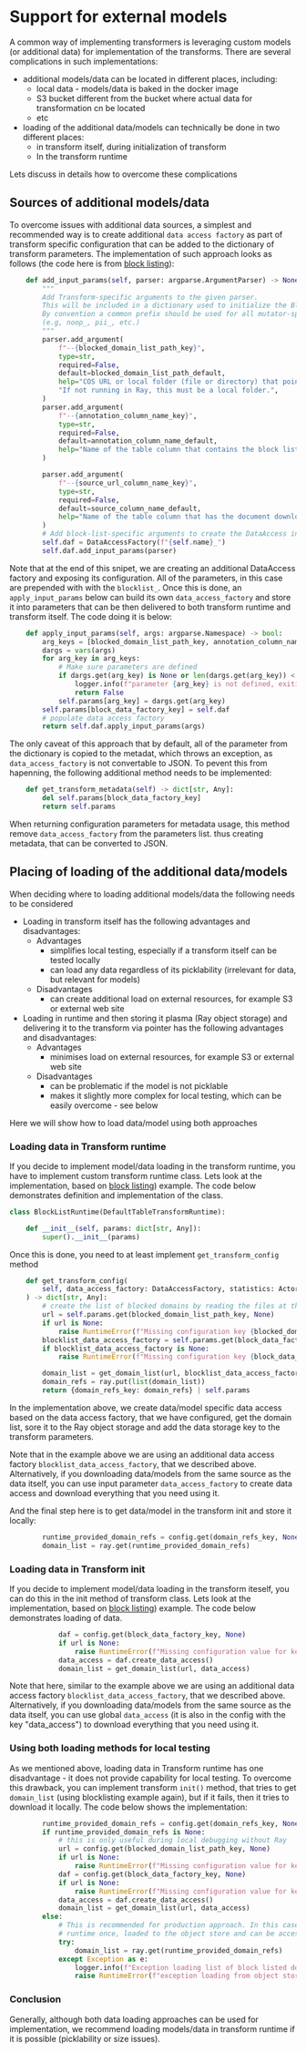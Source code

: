 # Support for external models

A common way of implementing transformers is leveraging custom models (or additional data) for implementation
of the transforms. There are several complications in such implementations: 
* additional models/data can be located in different places, including:
  * local data - models/data is baked in the docker image
  * S3 bucket different from the bucket where actual data for transformation cn be located
  * etc
* loading of the additional data/models can technically be done in two different places:
  * in transform itself, during initialization of transform
  * In the transform runtime 

Lets discuss in details how to overcome these complications

## Sources of additional models/data 

To overcome issues with additional data sources, a simplest and recommended way is to create 
additional `data access factory` as part of transform specific configuration that can be added
to the dictionary of transform parameters. The implementation of such approach looks as follows
(the code here is from [block listing](../../transforms/universal/blocklisting/src/blocklist_transform.py)):

```python
    def add_input_params(self, parser: argparse.ArgumentParser) -> None:
        """
        Add Transform-specific arguments to the given parser.
        This will be included in a dictionary used to initialize the BlockListTransform.
        By convention a common prefix should be used for all mutator-specific CLI args
        (e.g, noop_, pii_, etc.)
        """
        parser.add_argument(
            f"--{blocked_domain_list_path_key}",
            type=str,
            required=False,
            default=blocked_domain_list_path_default,
            help="COS URL or local folder (file or directory) that points to the list of block listed domains.  "
            "If not running in Ray, this must be a local folder.",
        )
        parser.add_argument(
            f"--{annotation_column_name_key}",
            type=str,
            required=False,
            default=annotation_column_name_default,
            help="Name of the table column that contains the block listed domains",
        )

        parser.add_argument(
            f"--{source_url_column_name_key}",
            type=str,
            required=False,
            default=source_column_name_default,
            help="Name of the table column that has the document download URL",
        )
        # Add block-list-specific arguments to create the DataAccess instance to load the domains.
        self.daf = DataAccessFactory(f"{self.name}_")
        self.daf.add_input_params(parser)
```
Note that at the end of this snipet, we are creating an additional DataAccess factory and exposing its configuration. 
All of the parameters, in this case are prepended with with the `blocklist_`.
Once this is done, an `apply_input_params` below can build its own `data_access_factory` and store it into parameters 
that can be then delivered to both transform runtime and transform itself. The code doing it is below:

```python
    def apply_input_params(self, args: argparse.Namespace) -> bool:
        arg_keys = [blocked_domain_list_path_key, annotation_column_name_key, source_url_column_name_key]
        dargs = vars(args)
        for arg_key in arg_keys:
            # Make sure parameters are defined
            if dargs.get(arg_key) is None or len(dargs.get(arg_key)) < 1:
                logger.info(f"parameter {arg_key} is not defined, exiting")
                return False
            self.params[arg_key] = dargs.get(arg_key)
        self.params[block_data_factory_key] = self.daf
        # populate data access factory
        return self.daf.apply_input_params(args)
```
The only caveat of this approach that by default, all of the parameter from the dictionary is copied to the metadat, 
which throws an exception, as `data_access_factory` is not convertable to JSON. To pevent this from hapenning, 
the following additional method needs to be implemented:

```python
    def get_transform_metadata(self) -> dict[str, Any]:
        del self.params[block_data_factory_key]
        return self.params
```
When returning configuration parameters for metadata usage, this method remove `data_access_factory` from the 
parameters list. thus creating metadata, that can be converted to JSON.

## Placing of loading of the additional data/models

When deciding where to loading additional models/data the following needs to be considered
* Loading in transform itself has the following advantages and disadvantages:
    * Advantages
        * simplifies local testing, especially if a transform itself can be tested locally
        * can load any data regardless of its picklability (irrelevant for data, but relevant for models)
    * Disadvantages
        * can create additional load on external resources, for example S3 or external web site 
* Loading in runtime and then storing it plasma (Ray object storage) and delivering it to the transform via pointer has the following advantages and disadvantages:
    * Advantages
        * minimises load on external resources, for example S3 or external web site
    * Disadvantages
        * can be problematic if the model is not picklable
        * makes it slightly more complex for local testing, which can be easily overcome - see below

Here we will show how to load data/model using both approaches 

### Loading data in Transform runtime

If you decide to implement model/data loading in the transform runtime, you have to implement custom transform runtime 
class. Lets look at the implementation, based on 
[block listing](../../transforms/universal/blocklisting/src/blocklist_transform.py)) example. The code below demonstrates definition and implementation of the class.

```python
class BlockListRuntime(DefaultTableTransformRuntime):

    def __init__(self, params: dict[str, Any]):
        super().__init__(params)

```
Once this is done, you need to at least implement `get_transform_config` method

```python
    def get_transform_config(
        self, data_access_factory: DataAccessFactory, statistics: ActorHandle, files: list[str]
    ) -> dict[str, Any]:
        # create the list of blocked domains by reading the files at the conf_url location
        url = self.params.get(blocked_domain_list_path_key, None)
        if url is None:
            raise RuntimeError(f"Missing configuration key {blocked_domain_list_path_key}")
        blocklist_data_access_factory = self.params.get(block_data_factory_key, None)
        if blocklist_data_access_factory is None:
            raise RuntimeError(f"Missing configuration key {block_data_factory_key}")

        domain_list = get_domain_list(url, blocklist_data_access_factory.create_data_access())
        domain_refs = ray.put(list(domain_list))
        return {domain_refs_key: domain_refs} | self.params
```
In the implementation above, we create data/model specific data access based on the data access factory, that we have 
configured, get the domain list, sore it to the Ray object storage and add the data storage key to the transform 
parameters.

Note that in the example above we are using an additional data access factory `blocklist_data_access_factory`, 
that we described above. Alternatively, if you downloading data/models from the same source as the data itself, 
you can use input parameter `data_access_factory` to create data access and download everything that you 
need using it.

And the final step here is to get data/model in the transform init and store it locally:

```python
        runtime_provided_domain_refs = config.get(domain_refs_key, None)
        domain_list = ray.get(runtime_provided_domain_refs)
```

### Loading data in Transform init

If you decide to implement model/data loading in the transform iteself, you can do this in the init method of transform
class. Lets look at the implementation, based on
[block listing](../../transforms/universal/blocklisting/src/blocklist_transform.py)) example. The code below demonstrates loading of data.

```python
            daf = config.get(block_data_factory_key, None)
            if url is None:
                raise RuntimeError(f"Missing configuration value for key {block_data_factory_key}")
            data_access = daf.create_data_access()
            domain_list = get_domain_list(url, data_access)
```

Note that here, similar to the example above we are using an additional data access factory `blocklist_data_access_factory`,
that we described above. Alternatively, if you downloading data/models from the same source as the data itself,
you can use global `data_access` (it is also in the config with the key "data_access") to download everything that you
need using it.

### Using both loading methods for local testing

As we mentioned above, loading data in Transform runtime has one disadvantage - it does not provide capability
for local testing. To overcome this drawback, you can implement transform `init()` method, that tries to get 
`domain_list` (using blocklisting example again), but if it fails, then it tries to download it locally. The code 
below shows the implementation:

```python
        runtime_provided_domain_refs = config.get(domain_refs_key, None)
        if runtime_provided_domain_refs is None:
            # this is only useful during local debugging without Ray
            url = config.get(blocked_domain_list_path_key, None)
            if url is None:
                raise RuntimeError(f"Missing configuration value for key {annotation_column_name_key}")
            daf = config.get(block_data_factory_key, None)
            if url is None:
                raise RuntimeError(f"Missing configuration value for key {block_data_factory_key}")
            data_access = daf.create_data_access()
            domain_list = get_domain_list(url, data_access)
        else:
            # This is recommended for production approach. In this case domain list is build by the
            # runtime once, loaded to the object store and can be accessed by actors without additional reads
            try:
                domain_list = ray.get(runtime_provided_domain_refs)
            except Exception as e:
                logger.info(f"Exception loading list of block listed domains from ray object storage {e}")
                raise RuntimeError(f"exception loading from object storage for key {runtime_provided_domain_refs}")
```

### Conclusion

Generally, although both data loading approaches can be used for implementation, we recommend loading models/data
in transform runtime if it is possible (picklability or size issues).